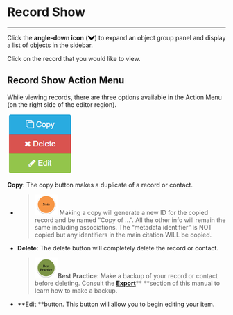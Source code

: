 # Record Show

---

Click the **angle-down icon** \(![](/assets/symbol_angle-down_16.png)\) to expand an object group panel and display a list of objects in the sidebar.

Click on the record that you would like to view.

## Record Show Action Menu

While viewing records, there are three options available in the Action Menu \(on the right side of the editor region\).

![](/assets/right_vertical_menu_view.png)

**Copy**: The copy button makes a duplicate of a record or contact.

* > ![](/assets/note_small.png) Making a copy will generate a new ID for the copied record and be named “Copy of …”. All the other info will remain the same including associations. The “metadata identifier” is NOT copied but any identifiers in the main citation WILL be copied.
* **Delete**: The delete button will completely delete the record or contact.

  > ![](/assets/best_practice_small.png)**Best Practice**: Make a backup of your record or contact before deleting. Consult the [**Export**](/export.md)** **section of this manual to learn how to make a backup.

* **Edit **button. This button will allow you to begin editing your item.



